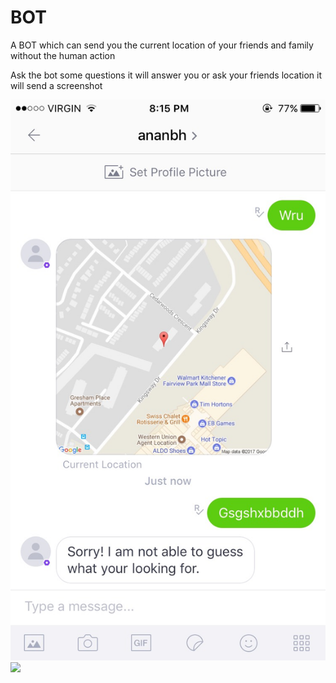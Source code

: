 # BOT
A BOT which can send you the current location of your friends and family without the human action

Ask the bot some questions it will answer you or ask your friends location it will send a screenshot

<img src="https://github.com/anandmsmaven/BOT/blob/master/images/screnshot1.jpg">

<img src="https://github.com/anandmsmaven/BOT/blob/master/images/screnshot2.jpg">

